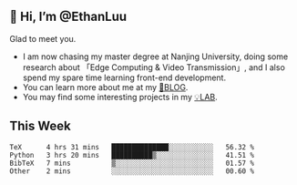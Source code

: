 ## 👋 Hi, I’m @EthanLuu

Glad to meet you.

- I am now chasing my master degree at Nanjing University, doing some research about 「Edge Computing & Video Transmission」, and I also spend my spare time learning front-end development.
- You can learn more about me at my [📝BLOG](https://blog.ethanloo.cn).
- You may find some interesting projects in my [💡LAB](https://lab.ethanloo.cn).

## This Week
<!--START_SECTION:waka-->

```text
TeX      4 hrs 31 mins   ██████████████░░░░░░░░░░░   56.32 %
Python   3 hrs 20 mins   ██████████▒░░░░░░░░░░░░░░   41.51 %
BibTeX   7 mins          ▒░░░░░░░░░░░░░░░░░░░░░░░░   01.57 %
Other    2 mins          ░░░░░░░░░░░░░░░░░░░░░░░░░   00.60 %
```

<!--END_SECTION:waka-->
